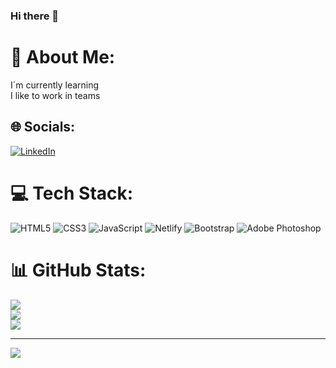 ### Hi there 👋

# 💫 About Me:
I´m currently learning<br>I like to work in teams


## 🌐 Socials:
[![LinkedIn](https://img.shields.io/badge/LinkedIn-%230077B5.svg?logo=linkedin&logoColor=white)](https://linkedin.com/in/https://www.linkedin.com/in/rene-lopez-308a4b189/) 

# 💻 Tech Stack:
![HTML5](https://img.shields.io/badge/html5-%23E34F26.svg?style=for-the-badge&logo=html5&logoColor=white) 
![CSS3](https://img.shields.io/badge/css3-%231572B6.svg?style=for-the-badge&logo=css3&logoColor=white)
![JavaScript](https://img.shields.io/badge/javascript-%23323330.svg?style=for-the-badge&logo=javascript&logoColor=%23F7DF1E)
![Netlify](https://img.shields.io/badge/netlify-%23000000.svg?style=for-the-badge&logo=netlify&logoColor=#00C7B7) 
![Bootstrap](https://img.shields.io/badge/bootstrap-%23563D7C.svg?style=for-the-badge&logo=bootstrap&logoColor=white) 
![Adobe Photoshop](https://img.shields.io/badge/adobephotoshop-%2331A8FF.svg?style=for-the-badge&logo=adobephotoshop&logoColor=white)

# 📊 GitHub Stats:
![](https://github-readme-stats.vercel.app/api?username=Rene-rlopez&theme=dark&hide_border=true&include_all_commits=true&count_private=false)<br/>
![](https://github-readme-streak-stats.herokuapp.com/?user=Rene-rlopez&theme=dark&hide_border=true)<br/>
![](https://github-readme-stats.vercel.app/api/top-langs/?username=Rene-rlopez&theme=dark&hide_border=true&include_all_commits=true&count_private=false&layout=compact)

---
[![](https://visitcount.itsvg.in/api?id=Rene-rlopez&icon=0&color=0)](https://visitcount.itsvg.in)

<!-- Proudly created with GPRM ( https://gprm.itsvg.in ) -->
